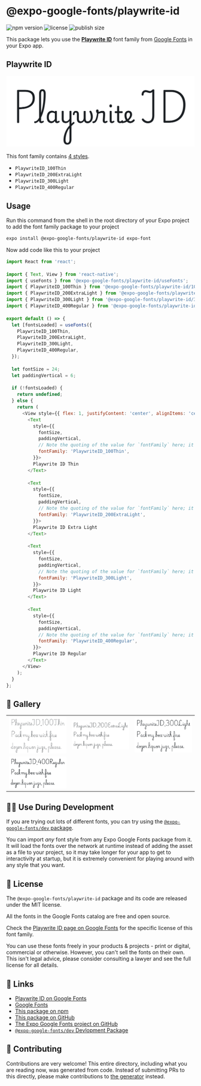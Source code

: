 # @expo-google-fonts/playwrite-id

![npm version](https://flat.badgen.net/npm/v/@expo-google-fonts/playwrite-id)
![license](https://flat.badgen.net/github/license/expo/google-fonts)
![publish size](https://flat.badgen.net/packagephobia/install/@expo-google-fonts/playwrite-id)

This package lets you use the [**Playwrite ID**](https://fonts.google.com/specimen/Playwrite+ID) font family from [Google Fonts](https://fonts.google.com/) in your Expo app.

## Playwrite ID

![Playwrite ID](./font-family.png)

This font family contains [4 styles](#-gallery).

- `PlaywriteID_100Thin`
- `PlaywriteID_200ExtraLight`
- `PlaywriteID_300Light`
- `PlaywriteID_400Regular`

## Usage

Run this command from the shell in the root directory of your Expo project to add the font family package to your project
```sh
expo install @expo-google-fonts/playwrite-id expo-font
```

Now add code like this to your project
```js
import React from 'react';

import { Text, View } from 'react-native';
import { useFonts } from '@expo-google-fonts/playwrite-id/useFonts';
import { PlaywriteID_100Thin } from '@expo-google-fonts/playwrite-id/100Thin';
import { PlaywriteID_200ExtraLight } from '@expo-google-fonts/playwrite-id/200ExtraLight';
import { PlaywriteID_300Light } from '@expo-google-fonts/playwrite-id/300Light';
import { PlaywriteID_400Regular } from '@expo-google-fonts/playwrite-id/400Regular';

export default () => {
  let [fontsLoaded] = useFonts({
    PlaywriteID_100Thin,
    PlaywriteID_200ExtraLight,
    PlaywriteID_300Light,
    PlaywriteID_400Regular,
  });

  let fontSize = 24;
  let paddingVertical = 6;

  if (!fontsLoaded) {
    return undefined;
  } else {
    return (
      <View style={{ flex: 1, justifyContent: 'center', alignItems: 'center' }}>
        <Text
          style={{
            fontSize,
            paddingVertical,
            // Note the quoting of the value for `fontFamily` here; it expects a string!
            fontFamily: 'PlaywriteID_100Thin',
          }}>
          Playwrite ID Thin
        </Text>

        <Text
          style={{
            fontSize,
            paddingVertical,
            // Note the quoting of the value for `fontFamily` here; it expects a string!
            fontFamily: 'PlaywriteID_200ExtraLight',
          }}>
          Playwrite ID Extra Light
        </Text>

        <Text
          style={{
            fontSize,
            paddingVertical,
            // Note the quoting of the value for `fontFamily` here; it expects a string!
            fontFamily: 'PlaywriteID_300Light',
          }}>
          Playwrite ID Light
        </Text>

        <Text
          style={{
            fontSize,
            paddingVertical,
            // Note the quoting of the value for `fontFamily` here; it expects a string!
            fontFamily: 'PlaywriteID_400Regular',
          }}>
          Playwrite ID Regular
        </Text>
      </View>
    );
  }
};

```

## 🔡 Gallery


||||
|-|-|-|
|![PlaywriteID_100Thin](.//100Thin/PlaywriteID_100Thin.ttf.png)|![PlaywriteID_200ExtraLight](.//200ExtraLight/PlaywriteID_200ExtraLight.ttf.png)|![PlaywriteID_300Light](.//300Light/PlaywriteID_300Light.ttf.png)||
|![PlaywriteID_400Regular](.//400Regular/PlaywriteID_400Regular.ttf.png)||||


## 👩‍💻 Use During Development

If you are trying out lots of different fonts, you can try using the [`@expo-google-fonts/dev` package](https://github.com/expo/google-fonts/tree/master/font-packages/dev#readme).

You can import *any* font style from any Expo Google Fonts package from it. It will load the fonts
over the network at runtime instead of adding the asset as a file to your project, so it may take longer
for your app to get to interactivity at startup, but it is extremely convenient
for playing around with any style that you want.

## 📖 License

The `@expo-google-fonts/playwrite-id` package and its code are released under the MIT license.

All the fonts in the Google Fonts catalog are free and open source.

Check the [Playwrite ID page on Google Fonts](https://fonts.google.com/specimen/Playwrite+ID) for the specific license of this font family.

You can use these fonts freely in your products & projects - print or digital, commercial or otherwise. However, you can't sell the fonts on their own. This isn't legal advice, please consider consulting a lawyer and see the full license for all details.

## 🔗 Links

- [Playwrite ID on Google Fonts](https://fonts.google.com/specimen/Playwrite+ID)
- [Google Fonts](https://fonts.google.com/)
- [This package on npm](https://www.npmjs.com/package/@expo-google-fonts/playwrite-id)
- [This package on GitHub](https://github.com/expo/google-fonts/tree/master/font-packages/playwrite-id)
- [The Expo Google Fonts project on GitHub](https://github.com/expo/google-fonts)
- [`@expo-google-fonts/dev` Devlopment Package](https://github.com/expo/google-fonts/tree/master/font-packages/dev)

## 🤝 Contributing

Contributions are very welcome! This entire directory, including what you are reading now, was generated from code. Instead of submitting PRs to this directly, please make contributions to [the generator](https://github.com/expo/google-fonts/tree/master/packages/generator) instead.
